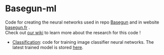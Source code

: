 # Basegun-ml

Code for creating the neural networks used in repo [Basegun](https://github.com/datalab-mi/Basegun) and in website [basegun.fr](http://basegun.fr/) .  
Check out [our wiki](https://github.com/datalab-mi/Basegun-ml/wiki) to learn more about the research for this code !
* [Classification](https://github.com/datalab-mi/Basegun-ml/blob/master/classification/README.md): code for training image classifier neural networks. The latest trained model is stored [here](https://storage.gra.cloud.ovh.net/v1/AUTH_df731a99a3264215b973b3dee70a57af/basegun-public/models/EffB4_2022-03-02_08/EffB4_2022-03-02_08.pth).
